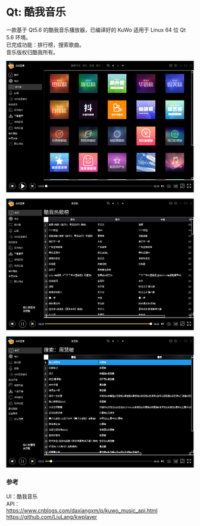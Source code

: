 # Qt: 酷我音乐
一款基于 Qt5.6 的酷我音乐播放器，已编译好的 KuWo 适用于 Linux 64 位 Qt 5.6 环境。  
已完成功能：排行榜，搜索歌曲。  
音乐版权归酷我所有。  

![alt](rank.png)  

![alt](ranklist.png)  

![alt](search.png)  

### 参考
UI：酷我音乐  
API：  
https://www.cnblogs.com/daxiangxm/p/kuwo_music_api.html  
https://github.com/LiuLang/kwplayer